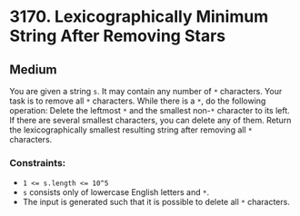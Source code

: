 # 3170. Lexicographically Minimum String After Removing Stars

## Medium

You are given a string `s`. It may contain any number of `*` characters. Your task is to remove all `*` characters.
While there is a `*`, do the following operation: Delete the leftmost `*` and the smallest non-`*` character to its
left. If there are several smallest characters, you can delete any of them. Return the lexicographically smallest
resulting string after removing all `*` characters.

### Constraints:

- `1 <= s.length <= 10^5`
- `s` consists only of lowercase English letters and `*`.
- The input is generated such that it is possible to delete all `*` characters.
